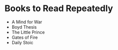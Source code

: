 # Books to Read Repeatedly

 - A Mind for War  
 - Boyd Thesis  
 - The Little Prince  
 - Gates of Fire
 - Daily Stoic 